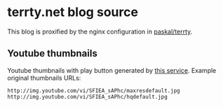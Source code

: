 # terrty.net blog source

This blog is proxified by the nginx configuration in [paskal/terrty](https://github.com/paskal/terrty).

## Youtube thumbnails

Youtube thumbnails with play button generated by [this service](https://addplaybuttontoimage.way4info.net). Example original thumbnails URLs:

    http://img.youtube.com/vi/SFIEA_sAPhc/maxresdefault.jpg
    http://img.youtube.com/vi/SFIEA_sAPhc/hqdefault.jpg
